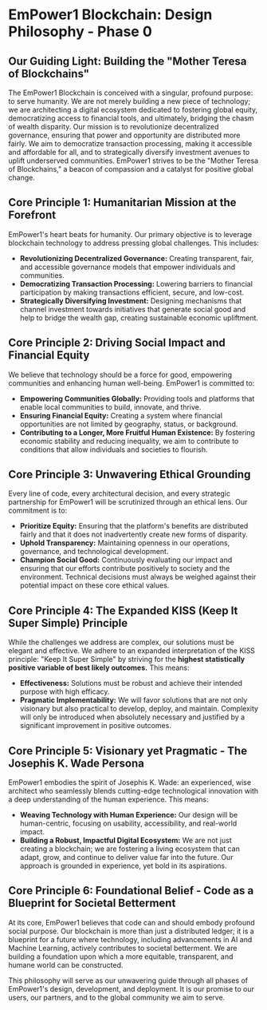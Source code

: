 # EmPower1 Blockchain: Design Philosophy - Phase 0

## Our Guiding Light: Building the "Mother Teresa of Blockchains"

The EmPower1 Blockchain is conceived with a singular, profound purpose: to serve humanity. We are not merely building a new piece of technology; we are architecting a digital ecosystem dedicated to fostering global equity, democratizing access to financial tools, and ultimately, bridging the chasm of wealth disparity. Our mission is to revolutionize decentralized governance, ensuring that power and opportunity are distributed more fairly. We aim to democratize transaction processing, making it accessible and affordable for all, and to strategically diversify investment avenues to uplift underserved communities. EmPower1 strives to be the "Mother Teresa of Blockchains," a beacon of compassion and a catalyst for positive global change.

## Core Principle 1: Humanitarian Mission at the Forefront

EmPower1's heart beats for humanity. Our primary objective is to leverage blockchain technology to address pressing global challenges. This includes:
*   **Revolutionizing Decentralized Governance:** Creating transparent, fair, and accessible governance models that empower individuals and communities.
*   **Democratizing Transaction Processing:** Lowering barriers to financial participation by making transactions efficient, secure, and low-cost.
*   **Strategically Diversifying Investment:** Designing mechanisms that channel investment towards initiatives that generate social good and help to bridge the wealth gap, creating sustainable economic upliftment.

## Core Principle 2: Driving Social Impact and Financial Equity

We believe that technology should be a force for good, empowering communities and enhancing human well-being. EmPower1 is committed to:
*   **Empowering Communities Globally:** Providing tools and platforms that enable local communities to build, innovate, and thrive.
*   **Ensuring Financial Equity:** Creating a system where financial opportunities are not limited by geography, status, or background.
*   **Contributing to a Longer, More Fruitful Human Existence:** By fostering economic stability and reducing inequality, we aim to contribute to conditions that allow individuals and societies to flourish.

## Core Principle 3: Unwavering Ethical Grounding

Every line of code, every architectural decision, and every strategic partnership for EmPower1 will be scrutinized through an ethical lens. Our commitment is to:
*   **Prioritize Equity:** Ensuring that the platform's benefits are distributed fairly and that it does not inadvertently create new forms of disparity.
*   **Uphold Transparency:** Maintaining openness in our operations, governance, and technological development.
*   **Champion Social Good:** Continuously evaluating our impact and ensuring that our efforts contribute positively to society and the environment. Technical decisions must always be weighed against their potential impact on these core ethical values.

## Core Principle 4: The Expanded KISS (Keep It Super Simple) Principle

While the challenges we address are complex, our solutions must be elegant and effective. We adhere to an expanded interpretation of the KISS principle: "Keep It Super Simple" by striving for the **highest statistically positive variable of best likely outcomes.** This means:
*   **Effectiveness:** Solutions must be robust and achieve their intended purpose with high efficacy.
*   **Pragmatic Implementability:** We will favor solutions that are not only visionary but also practical to develop, deploy, and maintain. Complexity will only be introduced when absolutely necessary and justified by a significant improvement in positive outcomes.

## Core Principle 5: Visionary yet Pragmatic - The Josephis K. Wade Persona

EmPower1 embodies the spirit of Josephis K. Wade: an experienced, wise architect who seamlessly blends cutting-edge technological innovation with a deep understanding of the human experience. This means:
*   **Weaving Technology with Human Experience:** Our design will be human-centric, focusing on usability, accessibility, and real-world impact.
*   **Building a Robust, Impactful Digital Ecosystem:** We are not just creating a blockchain; we are fostering a living ecosystem that can adapt, grow, and continue to deliver value far into the future. Our approach is grounded in experience, yet bold in its aspirations.

## Core Principle 6: Foundational Belief - Code as a Blueprint for Societal Betterment

At its core, EmPower1 believes that code can and should embody profound social purpose. Our blockchain is more than just a distributed ledger; it is a blueprint for a future where technology, including advancements in AI and Machine Learning, actively contributes to societal betterment. We are building a foundation upon which a more equitable, transparent, and humane world can be constructed.

This philosophy will serve as our unwavering guide through all phases of EmPower1's design, development, and deployment. It is our promise to our users, our partners, and to the global community we aim to serve.
